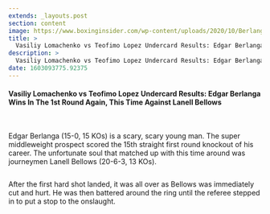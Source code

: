 ```yaml
--- 
extends: _layouts.post 
section: content 
image: https://www.boxinginsider.com/wp-content/uploads/2020/10/Berlanga1.jpg 
title: > 
  Vasiliy Lomachenko vs Teofimo Lopez Undercard Results: Edgar Berlanga Wins In The 1st Round Again, This Time Against Lanell Bellows 
description: > 
  Vasiliy Lomachenko vs Teofimo Lopez Undercard Results: Edgar Berlanga Wins In The 1st Round Again, This Time Against Lanell BellowsEdgar Berlanga (15-0, 15 KOs) is a scary, scary young man.The super middleweight prospect scored the 15th straight first round knockout of his career.The unfortunate soul that matched up with this time around was journeymen Lanell Bellows (20-6-3, 13 KOs).After the first hard shot landed, it was all over as Bellows was immediately cut and hurt.He was then battered around the ring until the referee stepped in to put a stop to the onslaught. 
date: 1603093775.92375 
--- 
```

<div><p class="bi-pt"><h4>Vasiliy Lomachenko vs Teofimo Lopez Undercard Results: Edgar Berlanga Wins In The 1st Round Again, This Time Against Lanell Bellows</h4></p><br>
<p>Edgar Berlanga (15-0, 15 KOs) is a scary, scary young man. The super middleweight prospect scored the 15th straight first round knockout of his career. The unfortunate soul that matched up with this time around was journeymen Lanell Bellows (20-6-3, 13 KOs). </p>
<img src="https://www.boxinginsider.com/wp-content/uploads/2020/10/Berlanga1-1024x721.jpg" alt="" class="wp-image-58698">
<p>After the first hard shot landed, it was all over as Bellows was immediately cut and hurt. He was then battered around the ring until the referee stepped in to put a stop to the onslaught. </p>
</div>